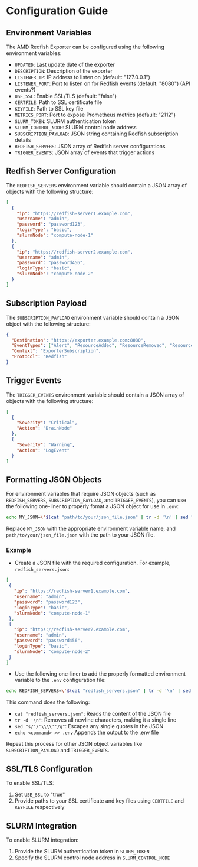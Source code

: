 # Configuration Guide

## Environment Variables

The AMD Redfish Exporter can be configured using the following environment variables:

- `UPDATED`: Last update date of the exporter
- `DESCRIPTION`: Description of the exporter
- `LISTENER_IP`: IP address to listen on (default: "127.0.0.1")
- `LISTENER_PORT`: Port to listen on for Redfish events (default: "8080")  (API events?)
- `USE_SSL`: Enable SSL/TLS (default: "false")
- `CERTFILE`: Path to SSL certificate file
- `KEYFILE`: Path to SSL key file
- `METRICS_PORT`: Port to expose Prometheus metrics (default: "2112")
- `SLURM_TOKEN`: SLURM authentication token
- `SLURM_CONTROL_NODE`: SLURM control node address
- `SUBSCRIPTION_PAYLOAD`: JSON string containing Redfish subscription details
- `REDFISH_SERVERS`: JSON array of Redfish server configurations
- `TRIGGER_EVENTS`: JSON array of events that trigger actions

## Redfish Server Configuration

The `REDFISH_SERVERS` environment variable should contain a JSON array of objects with the following structure:

```json
[
  {
    "ip": "https://redfish-server1.example.com",
    "username": "admin",
    "password": "password123",
    "loginType": "basic",
    "slurmNode": "compute-node-1"
  },
  {
    "ip": "https://redfish-server2.example.com",
    "username": "admin",
    "password": "password456",
    "loginType": "basic",
    "slurmNode": "compute-node-2"
  }
]
```

## Subscription Payload

The `SUBSCRIPTION_PAYLOAD` environment variable should contain a JSON object with the following structure:

```json
{
  "Destination": "https://exporter.example.com:8080",
  "EventTypes": ["Alert", "ResourceAdded", "ResourceRemoved", "ResourceUpdated", "StatusChange"],
  "Context": "ExporterSubscription",
  "Protocol": "Redfish"
}
```

## Trigger Events

The `TRIGGER_EVENTS` environment variable should contain a JSON array of objects with the following structure:

```json
[
  {
    "Severity": "Critical",
    "Action": "DrainNode"
  },
  {
    "Severity": "Warning",
    "Action": "LogEvent"
  }
]
```

## Formatting JSON Objects

For environment variables that require JSON objects (such as `REDFISH_SERVERS`, `SUBSCRIPTION_PAYLOAD`, and `TRIGGER_EVENTS`), you can use the following one-liner to properly fomat a JSON object for use in `.env`:

```bash
echo MY_JSON=\'$(cat "path/to/your/json_file.json" | tr -d '\n' | sed "s/'/'\\\\''/g")\'  >> .env
```

Replace `MY_JSON` with the appropriate environment variable name, and `path/to/your/json_file.json` with the path to your JSON file.

### Example

- Create a JSON file with the required configuration. For example, `redfish_servers.json`:

```json
[
 {
   "ip": "https://redfish-server1.example.com",
   "username": "admin",
   "password": "password123",
   "loginType": "basic",
   "slurmNode": "compute-node-1"
 },
 {
   "ip": "https://redfish-server2.example.com",
   "username": "admin",
   "password": "password456",
   "loginType": "basic",
   "slurmNode": "compute-node-2"
 }
]
```

- Use the following one-liner to add the properly formatted environment variable to the `.env` configuration file:

```bash
echo REDFISH_SERVERS=\'$(cat "redfish_servers.json" | tr -d '\n' | sed "s/'/'\\\\''/g")\' >> .env
```

This command does the following:

- `cat "redfish_servers.json"`: Reads the content of the JSON file
- `tr -d '\n'`: Removes all newline characters, making it a single line
- `sed "s/'/'\\\\''/g"`: Escapes any single quotes in the JSON
- `echo <command> >> .env` Appends the output to the .env file

Repeat this process for other JSON object variables like `SUBSCRIPTION_PAYLOAD` and `TRIGGER_EVENTS`.

## SSL/TLS Configuration

To enable SSL/TLS:

1. Set `USE_SSL` to "true"
2. Provide paths to your SSL certificate and key files using `CERTFILE` and `KEYFILE` respectively

## SLURM Integration

To enable SLURM integration:

1. Provide the SLURM authentication token in `SLURM_TOKEN`
2. Specify the SLURM control node address in `SLURM_CONTROL_NODE`
